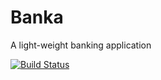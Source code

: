 # Banka
A light-weight banking application

[![Build Status](https://travis-ci.org/ocranbillions/banka.svg?branch=develop)](https://travis-ci.org/ocranbillions/banka)
